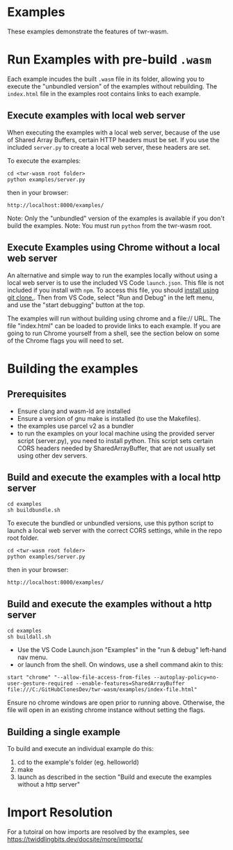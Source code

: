 # Examples
These examples demonstrate the features of twr-wasm.

# Run Examples with pre-build `.wasm`
Each example incudes the built `.wasm` file in its folder, allowing you to execute the "unbundled version" of the examples without rebuilding.  The `index.html` file in the examples root contains links to each example.

## Execute examples with local web server
When executing the examples with a local web server, because of the use of Shared Array Buffers, certain HTTP headers must be set.  If you use the included `server.py` to create a local web server, these headers are set. 

To execute the examples:
~~~
cd <twr-wasm root folder>
python examples/server.py
~~~

then in your browser:

~~~
http://localhost:8000/examples/
~~~

Note: Only the "unbundled" version of the examples is available if you don't build the examples.
Note: You must run `python` from the twr-wasm root.

## Execute Examples using Chrome without a local web server 
An alternative and simple way to run the examples locally without using a local web server is to use the included VS Code `launch.json`.  This file is not included if you install with `npm`.  To access this file, you should [install using git clone.](https://twiddlingbits.dev/docsite/gettingstarted/installation/).  Then from VS Code, select "Run and Debug" in the left menu, and use the "start debugging" button at the top.

The examples will run without building using chrome and a file:// URL.  The file "index.html" can be loaded to provide links to each example.  If you are going to run Chrome yourself from a shell, see the section below on some of the Chrome flags you will need to set.

# Building the examples
## Prerequisites
   - Ensure clang and wasm-ld are installed
   - Ensure a version of gnu make is installed (to use the Makefiles).  
   - the examples use parcel v2 as a bundler 
   - to run the examples on your local machine using the provided server script (server.py), you need to install python.  This script sets certain CORS headers needed by SharedArrayBuffer, that are not usually set using other dev servers.

## Build and execute the examples with a local http server

~~~
cd examples
sh buildbundle.sh
~~~

To execute the bundled or unbundled versions, use this python script to launch a local web server with the correct CORS settings,  while in the repo root folder.

~~~
cd <twr-wasm root folder>
python examples/server.py
~~~

then in your browser:

~~~
http://localhost:8000/examples/
~~~

## Build and execute the examples without a http server

~~~
cd examples
sh buildall.sh
~~~

- Use the VS Code Launch.json "Examples" in the "run & debug" left-hand nav menu.
- or launch from the shell.  On windows, use a shell command akin to this:

~~~
start "chrome" "--allow-file-access-from-files --autoplay-policy=no-user-gesture-required --enable-features=SharedArrayBuffer file:///C:/GitHubClonesDev/twr-wasm/examples/index-file.html"
~~~

Ensure no chrome windows are open prior to running above.  Otherwise, the file will open in an existing chrome instance without setting the flags.

## Building a single example
To build and execute an individual example do this:
1. cd to the example's folder (eg. helloworld)
2. make
3. launch as described in the section "Build and execute the examples without a http server"

# Import Resolution
For a tutoiral on how imports are resolved by the examples, see https://twiddlingbits.dev/docsite/more/imports/